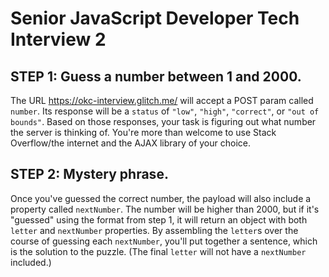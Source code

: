 Senior JavaScript Developer Tech Interview 2
=================

STEP 1: **Guess a number between 1 and 2000.**
------------

The URL https://okc-interview.glitch.me/ will accept a POST param called `number`. Its response will be a `status` of `"low"`, `"high"`, `"correct"`, or `"out of bounds"`. Based on those responses, your task is figuring out what number the server is thinking of. You're more than welcome to use Stack Overflow/the internet and the AJAX library of your choice.

STEP 2: **Mystery phrase.**
------------

Once you've guessed the correct number, the payload will also include a property called `nextNumber`. The number will be higher than 2000, but if it's "guessed" using the format from step 1, it will return an object with both `letter` and `nextNumber` properties. By assembling the `letter`s over the course of guessing each `nextNumber`, you'll put together a sentence, which is the solution to the puzzle. (The final `letter` will not have a `nextNumber` included.)